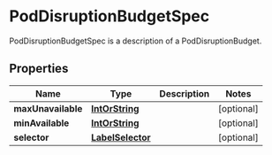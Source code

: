 

# PodDisruptionBudgetSpec

PodDisruptionBudgetSpec is a description of a PodDisruptionBudget.
## Properties

Name | Type | Description | Notes
------------ | ------------- | ------------- | -------------
**maxUnavailable** | [**IntOrString**](IntOrString.md) |  |  [optional]
**minAvailable** | [**IntOrString**](IntOrString.md) |  |  [optional]
**selector** | [**LabelSelector**](LabelSelector.md) |  |  [optional]



